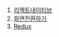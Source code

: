 1. [리엑트네이티브](https://www.coursera.org/learn/machine-learning/)
2. [화면전환하기](https://jhjjang.github.io/react-native/screen/)
3. [Redux](https://jhjjang.github.io/react-native/Redux/)
